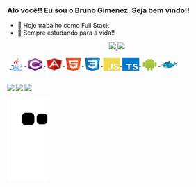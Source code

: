 ### Alo você!! Eu sou o Bruno Gimenez. Seja bem vindo!!

- 🔭 Hoje trabalho como Full Stack
- 🌱 Sempre estudando para a vida!!

<div align="center">
  <a href="https://github.com/BGimenez">
  <img height="180em" src="https://github-readme-stats.vercel.app/api?username=BGimenez&show_icons=true&theme=github_dark&include_all_commits=true&count_private=true"/>
  <img height="180em" src="https://github-readme-stats.vercel.app/api/top-langs/?username=BGimenez&layout=compact&langs_count=7&theme=github_dark"/>
</div>
  
  <div style="display: inline_block">
    <br>
      <img align="center" alt="Gimenez-Java" height="30" width="40" src="https://raw.githubusercontent.com/devicons/devicon/master/icons/java/java-original.svg">
      <img align="center" alt="Gimenez-Csharp" height="30" width="40" src="https://raw.githubusercontent.com/devicons/devicon/master/icons/csharp/csharp-original.svg">
      <img align="center" alt="Gimenez-Angular" height="30" width="40" src="https://raw.githubusercontent.com/devicons/devicon/master/icons/angularjs/angularjs-original.svg">
      <img align="center" alt="Gimenez-HTML" height="30" width="40" src="https://raw.githubusercontent.com/devicons/devicon/master/icons/html5/html5-original.svg">
      <img align="center" alt="Gimenez-CSS" height="30" width="40" src="https://raw.githubusercontent.com/devicons/devicon/master/icons/css3/css3-original.svg">
      <img align="center" alt="Gimenez-Js" height="30" width="40" src="https://raw.githubusercontent.com/devicons/devicon/master/icons/javascript/javascript-plain.svg">
      <img align="center" alt="Gimenez-Ts" height="30" width="40" src="https://raw.githubusercontent.com/devicons/devicon/master/icons/typescript/typescript-plain.svg">
      <img align="center" alt="Gimenez-Android" height="30" width="40" src="https://raw.githubusercontent.com/devicons/devicon/master/icons/android/android-original.svg">
      <img align="center" alt="Gimenez-Docker" height="30" width="40" src="https://raw.githubusercontent.com/devicons/devicon/master/icons/docker/docker-original.svg">
  </div>

##

<div> 
  <a href="https://instagram.com/brunocostagimenez" target="_blank"><img src="https://img.shields.io/badge/-Instagram-%23E4405F?style=for-the-badge&logo=instagram&logoColor=white" target="_blank"></a>
  <a href = "mailto:bruno.roberto.costa.gimenez@gmail.com"><img src="https://img.shields.io/badge/-Gmail-%23333?style=for-the-badge&logo=gmail&logoColor=white" target="_blank"></a>
  <a href="https://www.linkedin.com/in/bruno-gimenez-5bb0b535" target="_blank"><img src="https://img.shields.io/badge/-LinkedIn-%230077B5?style=for-the-badge&logo=linkedin&logoColor=white" target="_blank"></a> 
 
  ![Snake animation](https://github.com/rafaballerini/rafaballerini/blob/output/github-contribution-grid-snake.svg)
 
</div>
